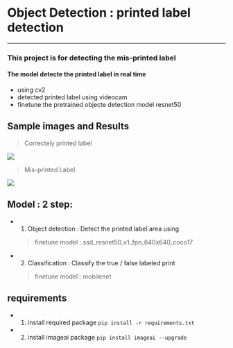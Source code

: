 # Object Detection : printed label detection 

------------------

### This project is for detecting the mis-printed label 

#### The model detecte the printed label in real time 
- using cv2 
- detected printed label using videocam 
- finetune the pretrained objecte detection model resnet50



## Sample images and Results

> Correctely printed label
<img src="./data/images/results/out01.png">

> Mis-printed Label
<img src="./data/images/results/out02.png">


## Model : 2 step:
- 1) Object detection 
    : Detect the printed label area using 
   > finetune model : ssd_resnet50_v1_fpn_640x640_coco17
- 2) Classification 
    : Classify the true / false labeled print 
   > finetune model : mobilenet 


## requirements 

- 1. install required package 
`pip install -r requirements.txt`

- 2. install imageai package
`pip install imageai --upgrade`

